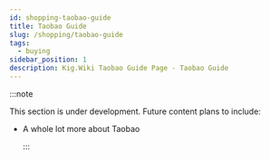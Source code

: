 ```yaml
---
id: shopping-taobao-guide
title: Taobao Guide
slug: /shopping/taobao-guide
tags:
  - buying
sidebar_position: 1
description: Kig.Wiki Taobao Guide Page - Taobao Guide
---
```


:::note

This section is under development. Future content plans to include:

- A whole lot more about Taobao

  :::
